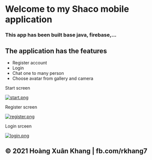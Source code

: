 # Welcome to my Shaco mobile application
### This app has been built base java, firebase,...
## The application has the features

* Register account
* Login
* Chat one to many person
* Choose avatar from gallery and camera

Start screen


[![start.png](https://i.postimg.cc/zfSDxq4R/start.png)](https://postimg.cc/2qyf6Nkz)

Register screen


[![register.png](https://i.postimg.cc/q7TWD4xy/register.png)](https://postimg.cc/Mn9svk4p)

Login srceen


[![login.png](https://i.postimg.cc/L5Jy88pq/login.png)](https://postimg.cc/rRLGhczc)


## © 2021 Hoàng Xuân Khang  | fb.com/rkhang7
